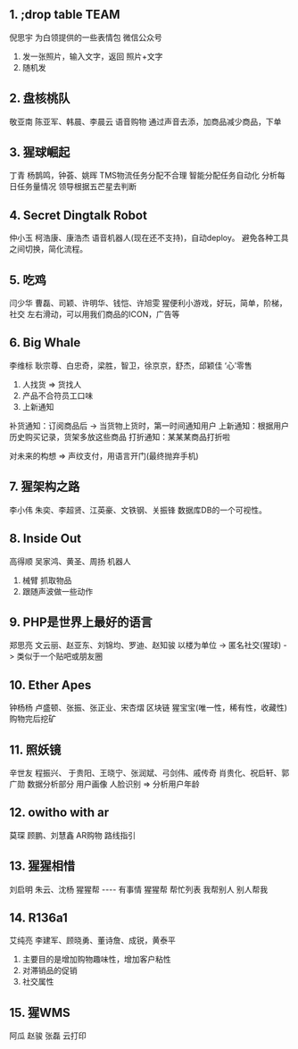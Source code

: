 ## 1. ;drop table TEAM
倪思宇
为白领提供的一些表情包
微信公众号
1. 发一张照片，输入文字，返回 照片+文字
2. 随机发


## 2. 盘核桃队
敬亚南
陈亚军、韩晨、李晨云
语音购物
通过声音去添，加商品减少商品，下单 


## 3. 猩球崛起
丁青
杨鹊鸣，钟荟、姚晖
TMS物流任务分配不合理
智能分配任务自动化
分析每日任务量情况  领导根据五芒星去判断


## 4. Secret Dingtalk Robot
仲小玉
柯浩康、康浩杰
语音机器人(现在还不支持)，自动deploy。 避免各种工具之间切换，简化流程。


## 5. 吃鸡
闫少华
曹磊、司颖、许明华、钱恺、许旭雯
猩便利小游戏，好玩，简单，阶梯，社交
左右滑动，可以用我们商品的ICON，广告等


## 6. Big Whale
李维标
耿宗尊、白忠奇，梁胜，智卫，徐京京，舒杰，邱颖佳
‘心’零售  
1. 人找货 => 货找人
2. 产品不合符员工口味
3. 上新通知

补货通知：订阅商品后 -> 当货物上货时，第一时间通知用户
上新通知：根据用户历史购买记录，货架多放这些商品
打折通知：某某某商品打折啦

对未来的构想 => 声纹支付，用语言开门(最终抛弃手机)



## 7. 猩架构之路
李小伟
朱奕、李超贤、江英豪、文铁钢、关振锋
数据库DB的一个可视性。


## 8. Inside Out
高得顺
吴家鸿、黄圣、周扬
机器人 
1. 械臂 抓取物品
2. 跟随声波做一些动作


## 9. PHP是世界上最好的语言
郑思亮
文云丽、赵亚东、刘锦均、罗迪、赵知骏
以楼为单位 -> 匿名社交(猩球) -> 类似于一个贴吧或朋友圈



## 10. Ether Apes
钟杨杨
卢盛顿、张振、张正业、宋杏熠
区块链
猩宝宝(唯一性，稀有性，收藏性)
购物完后挖矿


## 11. 照妖镜
辛世友
程振兴、 于贵阳、王晓宁、张润斌、弓剑伟、戚传奇
肖贵化、祝启轩、郭广勋
数据分析部分
用户画像 人脸识别 => 分析用户年龄



## 12. owitho with ar
莫琛
顾鹏、刘慧鑫
AR购物  路线指引


## 13. 猩猩相惜
刘启明
朱云、沈杨
猩猩帮 ---- 有事情 猩猩帮
帮忙列表  我帮别人  别人帮我


## 14. R136a1
艾纯亮
李建军、顾晓勇、董诗詹、成锐，黄泰平
1. 主要目的是增加购物趣味性，增加客户粘性
2. 对滞销品的促销
3. 社交属性


## 15. 猩WMS
阿瓜 
赵骏 张磊 
云打印







